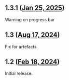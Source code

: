 ## 1.3.1 ([Jan 25, 2025](https://github.com/ramensoftware/windhawk-mods/blob/ed55e57ef882efd1249d4b31fff051db6dca5be0/mods/classic-taskbar-buttons-lite.wh.cpp))

Warning on progress bar

## 1.3 ([Aug 17, 2024](https://github.com/ramensoftware/windhawk-mods/blob/566fb1cf966ef3c85ad460480db6b338a5434bfa/mods/classic-taskbar-buttons-lite.wh.cpp))

Fix for artefacts

## 1.2 ([Feb 18, 2024](https://github.com/ramensoftware/windhawk-mods/blob/7f6cd5f17ad6b2daf80aa3d30ec27c20fbf82930/mods/classic-taskbar-buttons-lite.wh.cpp))

Initial release.

